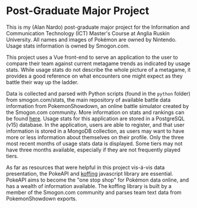 # Post-Graduate Major Project

This is my (Alan Nardo) post-graduate major project for the Information and Communication Technology (ICT) Master's Course at Anglia Ruskin University. All names and images of Pokémon are owned by Nintendo. Usage stats information is owned by Smogon.com.

This project uses a Vue front-end to serve an application to the user to compare their team against current metagame trends as indicated by usage stats. While usage stats do not describe the whole picture of a metagame, it provides a good reference on what encounters one might expect as they battle their way up the ladder.

Data is collected and parsed with Python scripts (found in the `python` folder) from smogon.com/stats, the main repository of available battle data information from PokemonShowdown, an online battle simulator created by the Smogon.com community. More information on stats and rankings can be found [here](https://www.smogon.com/forums/threads/gen-9-smogon-university-usage-statistics-discussion-thread.3711767/). Usage stats for this application are stored in a PostgreSQL (v15) database. In the application, users are able to register, and that user information is stored in a MongoDB collection, as users may want to have more or less information about themselves on their profile. Only the three most recent months of usage stats data is displayed. Some tiers may not have three months available, especially if they are not frequently played tiers.

As far as resources that were helpful in this project vis-á-vis data presentation, the PokeAPI and [koffing](https://github.com/itsjavi/koffing) javascript library are essential. PokeAPI aims to become the "one stop shop" for Pokémon data online, and has a wealth of information available. The koffing library is built by a member of the Smogon.com community and parses team text data from PokemonShowdown exports.